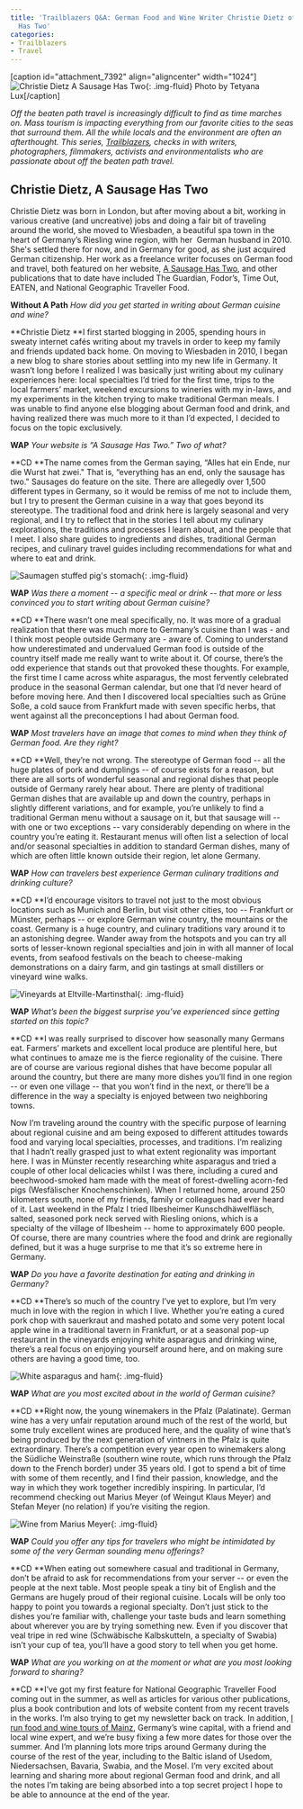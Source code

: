 ```yaml
---
title: 'Trailblazers Q&A: German Food and Wine Writer Christie Dietz of A Sausage
  Has Two'
categories:
- Trailblazers
- Travel
---
```


[caption id="attachment_7392" align="aligncenter" width="1024"]![Christie Dietz A Sausage Has Two](https://withoutapath.com/wp-content/uploads/2018/06/Christie-Dietz-A-Sausage-Has-Two-1024x682.jpg){: .img-fluid} Photo by Tetyana Lux[/caption]

_Off the beaten path travel is increasingly difficult to find as time marches on. Mass tourism is impacting everything from our favorite cities to the seas that surround them. All the while locals and the environment are often an afterthought. This series, [Trailblazers](https://withoutapath.com/category/trailblazers), checks in with writers, photographers, filmmakers, activists and environmentalists who are passionate about off the beaten path travel._

## Christie Dietz, A Sausage Has Two

Christie Dietz was born in London, but after moving about a bit, working in various creative (and uncreative) jobs and doing a fair bit of traveling around the world, she moved to Wiesbaden, a beautiful spa town in the heart of Germany’s Riesling wine region, with her  German husband in 2010. She's settled there for now, and in Germany for good, as she just acquired German citizenship. Her work as a freelance writer focuses on German food and travel, both featured on her website, [A Sausage Has Two](https://asausagehastwo.com/), and other publications that to date have included The Guardian, Fodor’s, Time Out, EATEN, and National Geographic Traveller Food.

<!-- more -->

**Without A Path** _How did you get started in writing about German cuisine and wine?_

**Christie Dietz **I first started blogging in 2005, spending hours in sweaty internet cafés writing about my travels in order to keep my family and friends updated back home. On moving to Wiesbaden in 2010, I began a new blog to share stories about settling into my new life in Germany. It wasn’t long before I realized I was basically just writing about my culinary experiences here: local specialties I’d tried for the first time, trips to the local farmers’ market, weekend excursions to wineries with my in-laws, and my experiments in the kitchen trying to make traditional German meals. I was unable to find anyone else blogging about German food and drink, and having realized there was much more to it than I’d expected, I decided to focus on the topic exclusively.

**WAP** _Your website is “A Sausage Has Two.” Two of what?_

**CD **The name comes from the German saying, “Alles hat ein Ende, nur die Wurst hat zwei." That is, “everything has an end, only the sausage has two." Sausages do feature on the site. There are allegedly over 1,500 different types in Germany, so it would be remiss of me not to include them, but I try to present the German cuisine in a way that goes beyond its stereotype. The traditional food and drink here is largely seasonal and very regional, and I try to reflect that in the stories I tell about my culinary explorations, the traditions and processes I learn about, and the people that I meet. I also share guides to ingredients and dishes, traditional German recipes, and culinary travel guides including recommendations for what and where to eat and drink.

![Saumagen stuffed pig's stomach](https://withoutapath.com/wp-content/uploads/2018/06/Saumagen-stuffed-pigs-stomach-1024x681.jpg){: .img-fluid}

**WAP** _Was there a moment -- a specific meal or drink -- that more or less convinced you to start writing about German cuisine?_

**CD **There wasn’t one meal specifically, no. It was more of a gradual realization that there was much more to Germany’s cuisine than I was - and I think most people outside Germany are - aware of. Coming to understand how underestimated and undervalued German food is outside of the country itself made me really want to write about it. Of course, there’s the odd experience that stands out that provoked these thoughts. For example, the first time I came across white asparagus, the most fervently celebrated produce in the seasonal German calendar, but one that I’d never heard of before moving here. And then I discovered local specialties such as Grüne Soße, a cold sauce from Frankfurt made with seven specific herbs, that went against all the preconceptions I had about German food.

**WAP** _Most travelers have an image that comes to mind when they think of German food. Are they right?_

**CD **Well, they’re not wrong. The stereotype of German food -- all the huge plates of pork and dumplings -- of course exists for a reason, but there are all sorts of wonderful seasonal and regional dishes that people outside of Germany rarely hear about. There are plenty of traditional German dishes that are available up and down the country, perhaps in slightly different variations, and for example, you’re unlikely to find a traditional German menu without a sausage on it, but that sausage will -- with one or two exceptions -- vary considerably depending on where in the country you’re eating it. Restaurant menus will often list a selection of local and/or seasonal specialties in addition to standard German dishes, many of which are often little known outside their region, let alone Germany.

**WAP** _How can travelers best experience German culinary traditions and drinking culture?_

**CD **I’d encourage visitors to travel not just to the most obvious locations such as Munich and Berlin, but visit other cities, too -- Frankfurt or Münster, perhaps -- or explore German wine country, the mountains or the coast. Germany is a huge country, and culinary traditions vary around it to an astonishing degree. Wander away from the hotspots and you can try all sorts of lesser-known regional specialties and join in with all manner of local events, from seafood festivals on the beach to cheese-making demonstrations on a dairy farm, and gin tastings at small distillers or vineyard wine walks.

![Vineyards at Eltville-Martinsthal](https://withoutapath.com/wp-content/uploads/2018/06/Vineyards-at-Eltville-Martinsthal-1024x768.jpg){: .img-fluid}

**WAP** _What’s been the biggest surprise you’ve experienced since getting started on this topic?_

**CD **I was really surprised to discover how seasonally many Germans eat. Farmers’ markets and excellent local produce are plentiful here, but what continues to amaze me is the fierce regionality of the cuisine. There are of course are various regional dishes that have become popular all around the country, but there are many more dishes you’ll find in one region -- or even one village -- that you won’t find in the next, or there’ll be a difference in the way a specialty is enjoyed between two neighboring towns.

Now I’m traveling around the country with the specific purpose of learning about regional cuisine and am being exposed to different attitudes towards food and varying local specialties, processes, and traditions. I’m realizing that I hadn’t really grasped just to what extent regionality was important here. I was in Münster recently researching white asparagus and tried a couple of other local delicacies whilst I was there, including a cured and beechwood-smoked ham made with the meat of forest-dwelling acorn-fed pigs (Wesfälischer Knochenschinken). When I returned home, around 250 kilometers south, none of my friends, family or colleagues had ever heard of it. Last weekend in the Pfalz I tried Ilbesheimer Kunschdhäwelfläsch, salted, seasoned pork neck served with Riesling onions, which is a specialty of the village of Ilbesheim -- home to approximately 600 people. Of course, there are many countries where the food and drink are regionally defined, but it was a huge surprise to me that it’s so extreme here in Germany.

**WAP** _Do you have a favorite destination for eating and drinking in Germany?_

**CD **There’s so much of the country I’ve yet to explore, but I’m very much in love with the region in which I live. Whether you’re eating a cured pork chop with sauerkraut and mashed potato and some very potent local apple wine in a traditional tavern in Frankfurt, or at a seasonal pop-up restaurant in the vineyards enjoying white asparagus and drinking wine, there’s a real focus on enjoying yourself around here, and on making sure others are having a good time, too.

![White asparagus and ham](https://withoutapath.com/wp-content/uploads/2018/06/White-asparagus-and-ham.jpg){: .img-fluid}

**WAP** _What are you most excited about in the world of German cuisine?_

**CD **Right now, the young winemakers in the Pfalz (Palatinate). German wine has a very unfair reputation around much of the rest of the world, but some truly excellent wines are produced here, and the quality of wine that’s being produced by the next generation of vintners in the Pfalz is quite extraordinary. There’s a competition every year open to winemakers along the Südliche Weinstraße (southern wine route, which runs through the Pfalz down to the French border) under 35 years old. I got to spend a bit of time with some of them recently, and I find their passion, knowledge, and the way in which they work together incredibly inspiring. In particular, I’d recommend checking out Marius Meyer (of Weingut Klaus Meyer) and Stefan Meyer (no relation) if you’re visiting the region.

![Wine from Marius Meyer](https://withoutapath.com/wp-content/uploads/2018/06/Wine-from-Marius-Meyer-1024x768.jpg){: .img-fluid}

**WAP** _Could you offer any tips for travelers who might be intimidated by some of the very German sounding menu offerings?_

**CD **When eating out somewhere casual and traditional in Germany, don’t be afraid to ask for recommendations from your server -- or even the people at the next table. Most people speak a tiny bit of English and the Germans are hugely proud of their regional cuisine. Locals will be only too happy to point you towards a regional specialty. Don’t just stick to the dishes you’re familiar with, challenge your taste buds and learn something about wherever you are by trying something new. Even if you discover that veal tripe in red wine (Schwäbische Kalbskutteln, a specialty of Swabia) isn’t your cup of tea, you’ll have a good story to tell when you get home.

**WAP** _What are you working on at the moment or what are you most looking forward to sharing?_

**CD **I’ve got my first feature for National Geographic Traveller Food coming out in the summer, as well as articles for various other publications, plus a book contribution and lots of website content from my recent travels in the works. I’m also trying to get my newsletter back on track. In addition, [I run food and wine tours of Mainz](https://withoutapath.com/german-wine-tasting-food-mainz/), Germany’s wine capital, with a friend and local wine expert, and we’re busy fixing a few more dates for those over the summer. And I’m planning lots more trips around Germany during the course of the rest of the year, including to the Baltic island of Usedom, Niedersachsen, Bavaria, Swabia, and the Mosel. I’m very excited about learning and sharing more about regional German food and drink, and all the notes I’m taking are being absorbed into a top secret project I hope to be able to announce at the end of the year.
